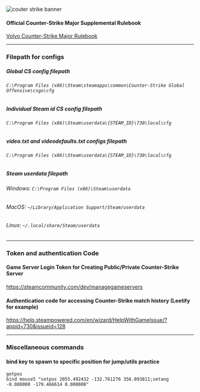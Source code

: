 ![couter strike banner](https://i.ibb.co/8Yq6F8T/cs2-banner-for-faceit.jpg)


#### Official Counter-Strike Major Supplemental Rulebook
[Volvo Counter-Strike Major Rulebook](https://github.com/ValveSoftware/counter-strike/blob/main/major-supplemental-rulebook.md)

------

### Filepath for configs

##### Global CS config filepath
###### `C:\Program Files (x86)\Steam\steamapps\common\Counter-Strike Global Offensive\csgo\cfg`

##### Individual Steam id CS config filepath
###### `C:\Program Files (x86)\Steam\userdata\{STEAM_ID}\730\local\cfg`

##### video.txt and videodefaults.txt configs filepath
###### `C:\Program Files (x86)\Steam\userdata\{STEAM_ID}\730\local\cfg`

##### Steam userdata filepath
###### Windows: `C:\Program Files (x86)\Steam\userdata`
###### MacOS: `~/Library/Application Support/Steam/userdata`
###### Linux: `~/.local/share/Steam/userdata`

------

### Token and authentication Code
#### Game Server Login Token for Creating Public/Private Counter-Strike Server
https://steamcommunity.com/dev/managegameservers

#### Authentication code for accessing Counter-Strike match history (Leetify for example)
https://help.steampowered.com/en/wizard/HelpWithGameIssue/?appid=730&issueid=128

------

### Miscellaneous commands
#### bind key to spawn to specific position for jump/utils practice
`getpos`  
`bind mouse5 "setpos 2055.492432 -132.761276 356.093811;setang -0.088000 -179.466614 0.000000"`
